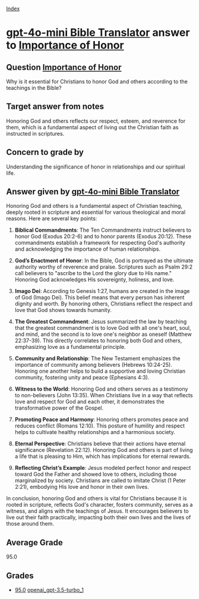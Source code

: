 
[Index](../../../index.md)
# [gpt-4o-mini Bible Translator](../../answering_models/gpt-4o-mini_Bible_Translator.md) answer to [Importance of Honor](../../questions/Importance_of_Honor.md)

## Question [Importance of Honor](../../questions/Importance_of_Honor.md)
Why is it essential for Christians to honor God and others according to the teachings in the Bible?

## Target answer from notes
Honoring God and others reflects our respect, esteem, and reverence for them, which is a fundamental aspect of living out the Christian faith as instructed in scriptures.

## Concern to grade by
Understanding the significance of honor in relationships and our spiritual life.

## Answer given by [gpt-4o-mini Bible Translator](../../answering_models/gpt-4o-mini_Bible_Translator.md)
Honoring God and others is a fundamental aspect of Christian teaching, deeply rooted in scripture and essential for various theological and moral reasons. Here are several key points:

1. **Biblical Commandments**: The Ten Commandments instruct believers to honor God (Exodus 20:2-6) and to honor parents (Exodus 20:12). These commandments establish a framework for respecting God's authority and acknowledging the importance of human relationships.

2. **God’s Enactment of Honor**: In the Bible, God is portrayed as the ultimate authority worthy of reverence and praise. Scriptures such as Psalm 29:2 call believers to "ascribe to the Lord the glory due to His name." Honoring God acknowledges His sovereignty, holiness, and love.

3. **Imago Dei**: According to Genesis 1:27, humans are created in the image of God (Imago Dei). This belief means that every person has inherent dignity and worth. By honoring others, Christians reflect the respect and love that God shows towards humanity.

4. **The Greatest Commandment**: Jesus summarized the law by teaching that the greatest commandment is to love God with all one's heart, soul, and mind, and the second is to love one's neighbor as oneself (Matthew 22:37-39). This directly correlates to honoring both God and others, emphasizing love as a fundamental principle.

5. **Community and Relationship**: The New Testament emphasizes the importance of community among believers (Hebrews 10:24-25). Honoring one another helps to build a supportive and loving Christian community, fostering unity and peace (Ephesians 4:3).

6. **Witness to the World**: Honoring God and others serves as a testimony to non-believers (John 13:35). When Christians live in a way that reflects love and respect for God and each other, it demonstrates the transformative power of the Gospel.

7. **Promoting Peace and Harmony**: Honoring others promotes peace and reduces conflict (Romans 12:10). This posture of humility and respect helps to cultivate healthy relationships and a harmonious society.

8. **Eternal Perspective**: Christians believe that their actions have eternal significance (Revelation 22:12). Honoring God and others is part of living a life that is pleasing to Him, which has implications for eternal rewards.

9. **Reflecting Christ’s Example**: Jesus modeled perfect honor and respect toward God the Father and showed love to others, including those marginalized by society. Christians are called to imitate Christ (1 Peter 2:21), embodying His love and honor in their own lives.

In conclusion, honoring God and others is vital for Christians because it is rooted in scripture, reflects God's character, fosters community, serves as a witness, and aligns with the teachings of Jesus. It encourages believers to live out their faith practically, impacting both their own lives and the lives of those around them.

## Average Grade
95.0

## Grades
 * [95.0](./Importance_of_Honor_grades/openai_gpt-3.5-turbo_1.md) [openai_gpt-3.5-turbo_1](../../grading_models/openai_gpt-3.5-turbo_1.md)
